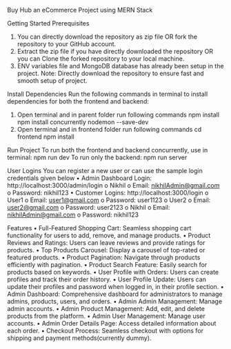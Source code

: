 Buy Hub an eCommerce Project using MERN Stack

Getting Started 
Prerequisites
1.	You can directly download the repository as zip file OR fork the repository to your GitHub account. 
2.	Extract the zip file if you have directly downloaded the repository OR you can Clone the forked repository to your local machine.
3.	ENV variables file and MongoDB database has already been setup in the project. 
Note: Directly download the repository to ensure fast and smooth setup of project. 

Install Dependencies
Run the following commands in terminal to install dependencies for both the frontend and backend:
1.	Open terminal and in parent folder run following commands
npm install
npm install concurrently nodemon --save-dev
2.	Open terminal and in frontend folder run following commands
cd frontend
npm install

Run Project
To run both the frontend and backend concurrently, use in terminal:
npm run dev
To run only the backend:
npm run server

User Logins
You can register a new user or can use the sample login credentials given below
•	Admin Dashboard Login: http://localhost:3000/admin/login
o	Nikhil
o	Email: nikhilAdmin@gmail.com
o	Password: nikhil123
•	Customer Logins: http://localhost:3000/login
o	User1
o	Email: user1@gmail.com
o	Password: user1123
o	User2
o	Email: user2@gmail.com
o	Password: user2123
o	Nikhil
o	Email: nikhilAdmin@gmail.com
o	Password: nikhil123

Features
•	Full-Featured Shopping Cart: Seamless shopping cart functionality for users to add, remove, and manage products.
•	Product Reviews and Ratings: Users can leave reviews and provide ratings for products.
•	Top Products Carousel: Display a carousel of top-rated or featured products.
•	Product Pagination: Navigate through products efficiently with pagination.
•	Product Search Feature: Easily search for products based on keywords.
•	User Profile with Orders: Users can create profiles and track their order history.
•	User Profile Update: Users can update their profiles and password when logged in, in their profile section.
•	Admin Dashboard: Comprehensive dashboard for administrators to manage admins, products, users, and orders.
•	Admin Admin Management: Manage admin accounts.
•	Admin Product Management: Add, edit, and delete products from the platform.
•	Admin User Management: Manage user accounts.
•	Admin Order Details Page: Access detailed information about each order.
•	Checkout Process: Seamless checkout with options for shipping and payment methods(currently dummy).

